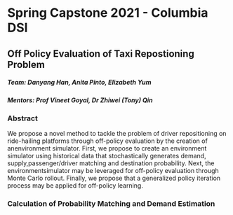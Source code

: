 # Spring Capstone 2021 - Columbia DSI 
## Off Policy Evaluation of Taxi Repostioning Problem 



##### Team: Danyang Han, Anita Pinto, Elizabeth Yum
##### Mentors: Prof Vineet Goyal, Dr Zhiwei (Tony) Qin

### Abstract

We propose a novel method to tackle the problem of driver repositioning on  ride-hailing platforms through off-policy evaluation by the creation of anenvironment simulator. First, we propose to create an environment simulator using historical data that stochastically generates demand, supply,passenger/driver matching and destination probability. Next, the environmentsimulator may be leveraged for off-policy evaluation through Monte Carlo rollout. Finally, we propose that a generalized policy iteration process may be applied for off-policy learning.


### Calculation of Probability Matching and Demand Estimation 
